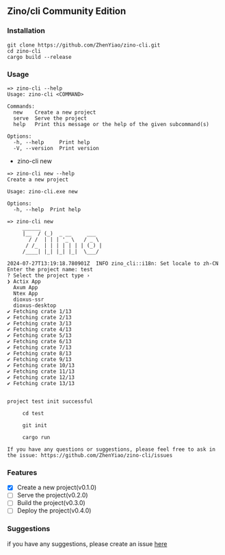 ﻿## Zino/cli Community Edition

### Installation
```shell
git clone https://github.com/ZhenYiao/zino-cli.git
cd zino-cli
cargo build --release
```

### Usage

```
=> zino-cli --help
Usage: zino-cli <COMMAND>

Commands:
  new    Create a new project
  serve  Serve the project
  help   Print this message or the help of the given subcommand(s)

Options:
  -h, --help     Print help
  -V, --version  Print version
```
- zino-cli new
```
=> zino-cli new --help
Create a new project

Usage: zino-cli.exe new

Options:
  -h, --help  Print help
```
```
=> zino-cli new
     ______
     |__  / (_)  _ __     ___
       / /  | | | '_ \   / _ \
      / /_  | | | | | | | (_) |
     /____| |_| |_| |_|  \___/

2024-07-27T13:19:18.780901Z  INFO zino_cli::i18n: Set locale to zh-CN
Enter the project name: test
? Select the project type ›
❯ Actix App
  Axum App
  Ntex App
  dioxus-ssr
  dioxus-desktop
✔ Fetching crate 1/13
✔ Fetching crate 2/13
✔ Fetching crate 3/13
✔ Fetching crate 4/13
✔ Fetching crate 5/13
✔ Fetching crate 6/13
✔ Fetching crate 7/13
✔ Fetching crate 8/13
✔ Fetching crate 9/13
✔ Fetching crate 10/13
✔ Fetching crate 11/13
✔ Fetching crate 12/13
✔ Fetching crate 13/13


project test init successful

     cd test

     git init

     cargo run

If you have any questions or suggestions, please feel free to ask in the issue: https://github.com/ZhenYiao/zino-cli/issues
```
### Features
- [x] Create a new project(v0.1.0)
- [ ] Serve the project(v0.2.0)
- [ ] Build the project(v0.3.0)
- [ ] Deploy the project(v0.4.0)

### Suggestions
if you have any suggestions, please create an issue [here](https://github.com/ZhenYiao/zino-cli/issues/3)
